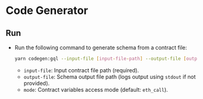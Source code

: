 # Code Generator

## Run

* Run the following command to generate schema from a contract file:

  ```bash
  yarn codegen:gql --input-file [input-file-path] --output-file [output-file-path] --mode [eth_call | storage]
  ```

    * `input-file`: Input contract file path (required).
    * `output-file`: Schema output file path (logs output using `stdout` if not provided).
    * `mode`: Contract variables access mode (default: `eth_call`).  
